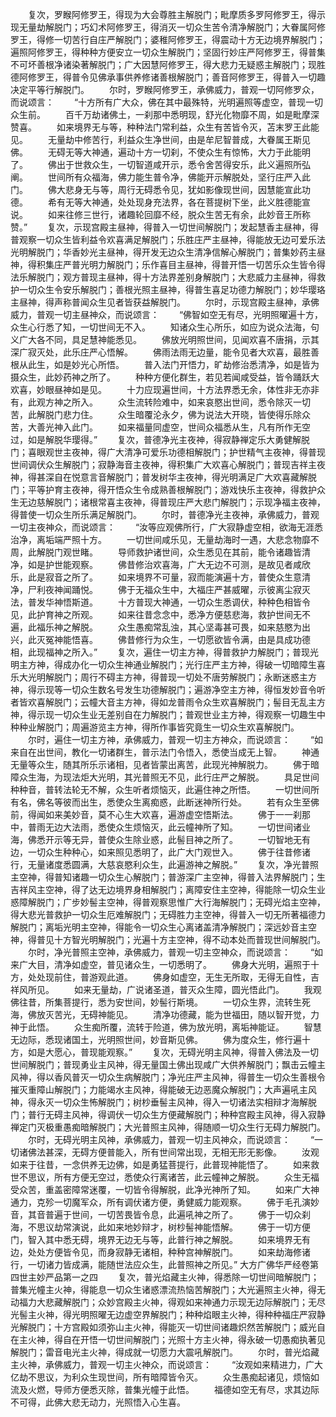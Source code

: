 <!-- { "loadSidebar": true } -->
　　复次，罗睺阿修罗王，得现为大会尊胜主解脱门；毗摩质多罗阿修罗王，得示现无量劫解脱门；巧幻术阿修罗王，得消灭一切众生苦令清净解脱门；大眷属阿修罗王，得修一切苦行自庄严解脱门；婆稚阿修罗王，得震动十方无边境界解脱门；遍照阿修罗王，得种种方便安立一切众生解脱门；坚固行妙庄严阿修罗王，得普集不可坏善根净诸染著解脱门；广大因慧阿修罗王，得大悲力无疑惑主解脱门；现胜德阿修罗王，得普令见佛承事供养修诸善根解脱门；善音阿修罗王，得普入一切趣决定平等行解脱门。
　　尔时，罗睺阿修罗王，承佛威力，普观一切阿修罗众，而说颂言：
　　“十方所有广大众，佛在其中最殊特，光明遍照等虚空，普现一切众生前。
　　百千万劫诸佛土，一刹那中悉明现，舒光化物靡不周，如是毗摩深赞喜。
　　如来境界无与等，种种法门常利益，众生有苦皆令灭，苫末罗王此能见。
　　无量劫中修苦行，利益众生净世间，由是牟尼智普成，大眷属王斯见佛。
　　无碍无等大神通，遍动十方一切刹，不使众生有惊怖，大力于此能明了。
　　佛出于世救众生，一切智道咸开示，悉令舍苦得安乐，此义遍照所弘阐。
　　世间所有众福海，佛力能生普令净，佛能开示解脱处，坚行庄严入此门。
　　佛大悲身无与等，周行无碍悉令见，犹如影像现世间，因慧能宣此功德。
　　希有无等大神通，处处现身充法界，各在菩提树下坐，此义胜德能宣说。
　　如来往修三世行，诸趣轮回靡不经，脱众生苦无有余，此妙音王所称赞。”
　　复次，示现宫殿主昼神，得普入一切世间解脱门；发起慧香主昼神，得普观察一切众生皆利益令欢喜满足解脱门；乐胜庄严主昼神，得能放无边可爱乐法光明解脱门；华香妙光主昼神，得开发无边众生清净信解心解脱门；普集妙药主昼神，得积集庄严普光明力解脱门；乐作喜目主昼神，得普开悟一切苦乐众生皆令得法乐解脱门；观方普现主昼神，得十方法界差别身解脱门；大悲威力主昼神，得救护一切众生令安乐解脱门；善根光照主昼神，得普生喜足功德力解脱门；妙华璎珞主昼神，得声称普闻众生见者皆获益解脱门。
　　尔时，示现宫殿主昼神，承佛威力，普观一切主昼神众，而说颂言：
　　“佛智如空无有尽，光明照曜遍十方，众生心行悉了知，一切世间无不入。
　　知诸众生心所乐，如应为说众法海，句义广大各不同，具足慧神能悉见。
　　佛放光明照世间，见闻欢喜不唐捐，示其深广寂灭处，此乐庄严心悟解。
　　佛雨法雨无边量，能令见者大欢喜，最胜善根从此生，如是妙光心所悟。
　　普入法门开悟力，旷劫修治悉清净，如是皆为摄众生，此妙药神之所了。
　　种种方便化群生，若见若闻咸受益，皆令踊跃大欢喜，妙眼昼神如是见。
　　十力应现遍世间，十方法界悉无余，体性非无亦非有，此观方神之所入。
　　众生流转险难中，如来哀愍出世间，悉令除灭一切苦，此解脱门悲力住。
　　众生暗覆沦永夕，佛为说法大开晓，皆使得乐除众苦，大善光神入此门。
　　如来福量同虚空，世间众福悉从生，凡有所作无空过，如是解脱华璎得。”
　　复次，普德净光主夜神，得寂静禅定乐大勇健解脱门；喜眼观世主夜神，得广大清净可爱乐功德相解脱门；护世精气主夜神，得普现世间调伏众生解脱门；寂静海音主夜神，得积集广大欢喜心解脱门；普现吉祥主夜神，得甚深自在悦意言音解脱门；普发树华主夜神，得光明满足广大欢喜藏解脱门；平等护育主夜神，得开悟众生令成熟善根解脱门；游戏快乐主夜神，得救护众生无边慈解脱门；诸根常喜主夜神，得普现庄严大悲门解脱门；示现净福主夜神，得普使一切众生所乐满足解脱门。
　　尔时，普德净光主夜神，承佛威力，普观一切主夜神众，而说颂言：
　　“汝等应观佛所行，广大寂静虚空相，欲海无涯悉治净，离垢端严照十方。
　　一切世间咸乐见，无量劫海时一遇，大悲念物靡不周，此解脱门观世睹。
　　导师救护诸世间，众生悉见在其前，能令诸趣皆清净，如是护世能观察。
　　佛昔修治欢喜海，广大无边不可测，是故见者咸欣乐，此是寂音之所了。
　　如来境界不可量，寂而能演遍十方，普使众生意清净，尸利夜神闻踊悦。
　　佛于无福众生中，大福庄严甚威曜，示彼离尘寂灭法，普发华神悟斯道。
　　十方普现大神通，一切众生悉调伏，种种色相皆令见，此护育神之所观。
　　如来往昔念念中，悉净方便慈悲海，救护世间无不遍，此福乐神之解脱。
　　众生愚痴常乱浊，其心坚毒甚可畏，如来慈愍为出兴，此灭冤神能悟喜。
　　佛昔修行为众生，一切愿欲皆令满，由是具成功德相，此现福神之所入。”
　　复次，遍住一切主方神，得普救护力解脱门；普现光明主方神，得成办化一切众生神通业解脱门；光行庄严主方神，得破一切暗障生喜乐大光明解脱门；周行不碍主方神，得普现一切处不唐劳解脱门；永断迷惑主方神，得示现等一切众生数名号发生功德解脱门；遍游净空主方神，得恒发妙音令听者皆欢喜解脱门；云幢大音主方神，得如龙普雨令众生欢喜解脱门；髻目无乱主方神，得示现一切众生业无差别自在力解脱门；普观世业主方神，得观察一切趣生中种种业解脱门；周遍游览主方神，得所作事皆究竟生一切众生欢喜解脱门。
　　尔时，遍住一切主方神，承佛威力，普观一切主方神众，而说颂言：
　　“如来自在出世间，教化一切诸群生，普示法门令悟入，悉使当成无上智。
　　神通无量等众生，随其所乐示诸相，见者皆蒙出离苦，此现光神解脱力。
　　佛于暗障众生海，为现法炬大光明，其光普照无不见，此行庄严之解脱。
　　具足世间种种音，普转法轮无不解，众生听者烦恼灭，此遍住神之所悟。
　　一切世间所有名，佛名等彼而出生，悉使众生离痴惑，此断迷神所行处。
　　若有众生至佛前，得闻如来美妙音，莫不心生大欢喜，遍游虚空悟斯法。
　　佛于一一刹那中，普雨无边大法雨，悉使众生烦恼灭，此云幢神所了知。
　　一切世间诸业海，佛悉开示等无异，普使众生除业惑，此髻目神之所了。
　　一切智地无有边，一切众生种种心，如来照见悉明了，此广大门观世入。
　　佛于往昔修诸行，无量诸度悉圆满，大慈哀愍利众生，此遍游神之解脱。”
　　复次，净光普照主空神，得普知诸趣一切众生心解脱门；普游深广主空神，得普入法界解脱门；生吉祥风主空神，得了达无边境界身相解脱门；离障安住主空神，得能除一切众生业惑障解脱门；广步妙髻主空神，得普观察思惟广大行海解脱门；无碍光焰主空神，得大悲光普救护一切众生厄难解脱门；无碍胜力主空神，得普入一切无所著福德力解脱门；离垢光明主空神，得能令一切众生心离诸盖清净解脱门；深远妙音主空神，得普见十方智光明解脱门；光遍十方主空神，得不动本处而普现世间解脱门。
　　尔时，净光普照主空神，承佛威力，普观一切主空神众，而说颂言：
　　“如来广大目，清净如虚空，普见诸众生，一切悉明了。
　　佛身大光明，遍照于十方，处处现前住，普游观此道。
　　佛身如虚空，无生无所取，无得无自性，吉祥风所见。
　　如来无量劫，广说诸圣道，普灭众生障，圆光悟此门。
　　我观佛往昔，所集菩提行，悉为安世间，妙髻行斯境。
　　一切众生界，流转生死海，佛放灭苦光，无碍神能见。
　　清净功德藏，能为世福田，随以智开觉，力神于此悟。
　　众生痴所覆，流转于险道，佛为放光明，离垢神能证。
　　智慧无边际，悉现诸国土，光明照世间，妙音斯见佛。
　　佛为度众生，修行遍十方，如是大愿心，普现能观察。”
　　复次，无碍光明主风神，得普入佛法及一切世间解脱门；普现勇业主风神，得无量国土佛出现咸广大供养解脱门；飘击云幢主风神，得以香风普灭一切众生病解脱门；净光庄严主风神，得普生一切众生善根令摧灭重障山解脱门；力能竭水主风神，得能破无边恶魔众解脱门；大声遍吼主风神，得永灭一切众生怖解脱门；树杪垂髻主风神，得入一切诸法实相辩才海解脱门；普行无碍主风神，得调伏一切众生方便藏解脱门；种种宫殿主风神，得入寂静禅定门灭极重愚痴暗解脱门；大光普照主风神，得随顺一切众生行无碍力解脱门。
　　尔时，无碍光明主风神，承佛威力，普观一切主风神众，而说颂言：
　　“一切诸佛法甚深，无碍方便普能入，所有世间常出现，无相无形无影像。
　　汝观如来于往昔，一念供养无边佛，如是勇猛菩提行，此普现神能悟了。
　　如来救世不思议，所有方便无空过，悉使众行离诸苦，此云幢神之解脱。
　　众生无福受众苦，重盖密障常迷覆，一切皆令得解脱，此净光神所了知。
　　如来广大神通力，克殄一切魔军众，所有调伏诸方便，勇健威力能观察。
　　佛于毛孔演妙音，其音普遍于世间，一切苦畏皆令息，此遍吼神之所了。
　　佛于一切众刹海，不思议劫常演说，此如来地妙辩才，树杪髻神能悟解。
　　佛于一切方便门，智入其中悉无碍，境界无边无与等，此普行神之解脱。
　　如来境界无有边，处处方便皆令见，而身寂静无诸相，种种宫神解脱门。
　　如来劫海修诸行，一切诸力皆成满，能随世法应众生，此普照神之所见。”
大方广佛华严经卷第四世主妙严品第一之四
　　复次，普光焰藏主火神，得悉除一切世间暗解脱门；普集光幢主火神，得能息一切众生诸惑漂流热恼苦解脱门；大光遍照主火神，得无动福力大悲藏解脱门；众妙宫殿主火神，得观如来神通力示现无边际解脱门；无尽光髻主火神，得光明照曜无边虚空界解脱门；种种焰眼主火神，得种种福庄严寂静光解脱门；十方宫殿如须弥山主火神，得能灭一切世间诸趣炽然苦解脱门；威光自在主火神，得自在开悟一切世间解脱门；光照十方主火神，得永破一切愚痴执著见解脱门；雷音电光主火神，得成就一切愿力大震吼解脱门。
　　尔时，普光焰藏主火神，承佛威力，普观一切主火神众，而说颂言：
　　“汝观如来精进力，广大亿劫不思议，为利众生现世间，所有暗障皆令灭。
　　众生愚痴起诸见，烦恼如流及火燃，导师方便悉灭除，普集光幢于此悟。
　　福德如空无有尽，求其边际不可得，此佛大悲无动力，光照悟入心生喜。
